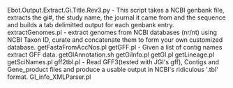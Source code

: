 Ebot.Output.Extract.Gi.Title.Rev3.py	-	This script takes a NCBI genbank file, extracts the gi#, the study name, the journal it came from and the sequence and builds a tab delimitted output for each genbank entry.
extractGenomes.pl	-	 extract genomes from NCBI databases (nr/nt) using NCBI Taxon ID, curate and concatenate them to form your own customized database.
getFastaFromAccNos.pl
getGFF.pl	-	Given a list of contig names extract GFF data.
getGIAnnotation.sh
getGiInfo.pl
getGI.pl
getLineage.pl
getSciNames.pl
gff2tbl.pl	-	Read GFF3(tested with JGI's gff), Contigs and Gene_product files and produce a usable output in NCBI's ridiculous '.tbl' format.
GI_info_XMLParser.pl
